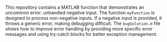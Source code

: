 This repository contains a MATLAB function that demonstrates an uncommon error:  unhandled negative input. The function `myFunction` is designed to process non-negative inputs. If a negative input is provided, it throws a generic error, making debugging difficult. The `bugSolution.m` file shows how to improve error handling by providing more specific error messages and using try-catch blocks for better exception management.